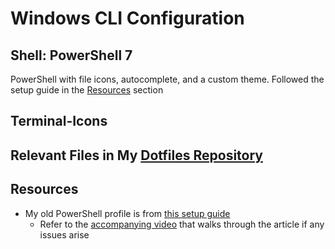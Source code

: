 # Windows CLI Configuration

## Shell: PowerShell 7

PowerShell with file icons, autocomplete, and a custom theme. Followed the setup guide in the [Resources](#resources) section

## Terminal-Icons

## Relevant Files in My [Dotfiles Repository](https://github.com/patrick-5546/dotfiles)

## Resources

- My old PowerShell profile is from [this setup guide](https://www.hanselman.com/blog/my-ultimate-powershell-prompt-with-oh-my-posh-and-the-windows-terminal)
    - Refer to the [accompanying video](https://www.youtube.com/watch?v=VT2L1SXFq9U&list=LL&index=21) that walks through the article if any issues arise
